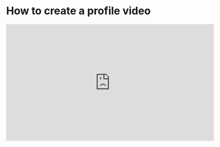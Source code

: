 # How to create a profile video

<iframe width="560" height="315" src="https://www.youtube.com/embed/KbDBJxOzIQ4" frameborder="0" allow="accelerometer; autoplay; encrypted-media; gyroscope; picture-in-picture" allowfullscreen></iframe>
